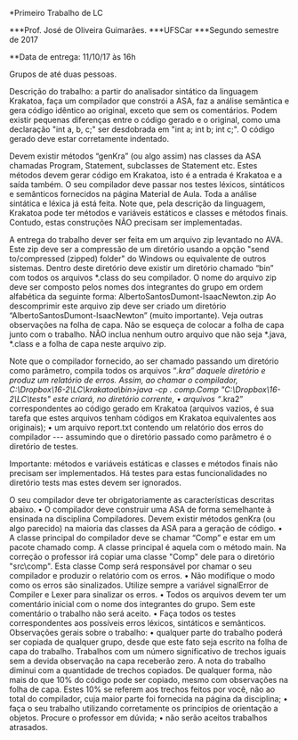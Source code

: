 *Primeiro Trabalho de LC

***Prof. José de Oliveira Guimarães.
***UFSCar
***Segundo semestre de 2017

**Data de entrega: 11/10/17 às 16h

Grupos de até duas pessoas.

Descrição do trabalho: a partir do analisador sintático da linguagem Krakatoa, faça um compilador que constrói a ASA, faz a análise semântica e gera código idêntico ao original, exceto que sem os comentários. Podem existir pequenas diferenças entre o código gerado e o original, como uma declaração "int a, b, c;" ser desdobrada em "int a; int b; int c;". O código gerado deve estar corretamente indentado.

Devem existir métodos “genKra” (ou algo assim) nas classes da ASA chamadas Program, Statement, subclasses de Statement etc. Estes métodos devem gerar código em Krakatoa, isto é a entrada é Krakatoa e a saída também. O seu compilador deve passar nos testes léxicos, sintáticos e semânticos fornecidos na página Material de Aula. Toda a análise sintática e léxica já está feita. Note que, pela descrição da linguagem, Krakatoa pode ter métodos e variáveis estáticos e classes e métodos finais. Contudo, estas construções NÃO precisam ser implementadas.

A entrega do trabalho dever ser feita em um arquivo zip levantado no AVA. Este zip deve ser a compressão de um diretório usando a opção "send to/compressed (zipped) folder" do Windows ou equivalente de outros sistemas. Dentro deste diretório deve existir um diretório chamado “bin” com todos os arquivos *.class do seu compilador. O nome do arquivo zip deve ser composto pelos nomes dos integrantes do grupo em ordem alfabética da seguinte forma: 
AlbertoSantosDumont-IsaacNewton.zip
Ao descomprimir este arquivo zip deve ser criado um diretório “AlbertoSantosDumont-IsaacNewton” (muito importante). Veja outras observações na folha de capa. Não se esqueça de colocar a folha de capa junto com o trabalho. NÃO inclua nenhum outro arquivo que não seja *.java, *.class e a folha de capa neste arquivo zip.

Note que o compilador fornecido, ao ser chamado passando um diretório como parâmetro, compila todos os arquivos “*.kra” daquele diretório e produz um relatório de erros. Assim, ao chamar o compilador,
C:\Dropbox\16-2\LC\krakatoa\bin>java -cp . comp.Comp "C:\Dropbox\16-2\LC\tests"
este criará, no diretório corrente, 
• arquivos “*.kra2” correspondentes ao código gerado em Krakatoa (arquivos vazios, é sua tarefa que estes arquivos tenham códigos em Krakatoa equivalentes aos originais);
• um arquivo report.txt contendo um relatório dos erros do compilador --- assumindo que o diretório passado como parâmetro é o diretório de testes.

Importante: métodos e variáveis estáticas e classes e métodos finais não precisam ser implementados. Há testes para estas funcionalidades no diretório tests mas estes devem ser ignorados.

O seu compilador deve ter obrigatoriamente as características descritas abaixo.
• O compilador deve construir uma ASA de forma semelhante à ensinada na disciplina Compiladores. Devem existir métodos genKra (ou algo parecido) na maioria das classes da ASA para a geração de código. 
• A classe principal do compilador deve se chamar “Comp” e estar em um pacote chamado comp. A classe principal é aquela com o método main. Na correção o professor irá copiar uma classe "Comp" dele para o diretório "src\comp". Esta classe Comp será responsável por chamar o seu compilador e produzir o relatório com os erros. 
• Não modifique o modo como os erros são sinalizados. Utilize sempre a variável signalError de Compiler e Lexer para sinalizar os erros.
• Todos os arquivos devem ter um comentário inicial com o nome dos integrantes do grupo. Sem este comentário o trabalho não será aceito.
• Faça todos os testes correspondentes aos possíveis erros léxicos, sintáticos e semânticos.
Observações gerais sobre o trabalho:
• qualquer parte do trabalho poderá ser copiada de qualquer grupo, desde que este fato seja escrito na folha de capa do trabalho. Trabalhos com um número significativo de trechos iguais sem a devida observação na capa receberão zero. A nota do trabalho diminui com a quantidade de trechos copiados. De qualquer forma, não mais do que 10% do código pode ser copiado, mesmo com observações na folha de capa. Estes 10% se referem aos trechos feitos por você, não ao total do compilador, cuja maior parte foi fornecida na página da disciplina; 
• faça o seu trabalho utilizando corretamente os princípios de orientação a objetos. Procure o professor em dúvida; 
• não serão aceitos trabalhos atrasados.
